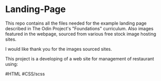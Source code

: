 # Landing-Page

This repo contains all the files needed for the example landing page described in The Odin Project's "Foundations" curriculum. Also images featured in the webpage, sourced from various free stock image hosting sites.

I would like thank you for the images sourced sites.

This project is a developing of a web site for management of restaurant using:

#HTML
#CSS/scss

